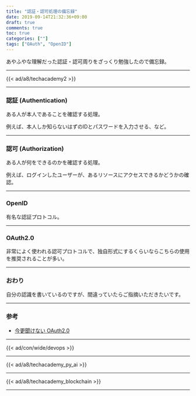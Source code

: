 ```yaml
---
title: "認証・認可処理の備忘録"
date: 2019-09-14T21:32:36+09:00
draft: true
comments: true
toc: true
categories: [""]
tags: ["OAuth", "OpenID"]
---
```


あやふやな理解だった認証・認可周りをざっくり勉強したので備忘録。

<!--more-->

---

{{< ad/a8/techacademy2 >}}

---

### 認証 (Authentication)

ある人が本人であることを確認する処理。

例えば、本人しか知らないはずのIDとパスワードを入力させる、など。

---

### 認可 (Authorization)

ある人が何をできるのかを確認する処理。

例えば、ログインしたユーザーが、あるリソースにアクセスできるかどうかの確認。

---

### OpenID

有名な認証プロトコル。

---

### OAuth2.0

非常によく使われる認可プロトコルで、独自形式にするくらいならこちらの使用を推奨されることが多い。

---

### おわり

自分の認識を書いているのですが、間違っていたらご指摘いただきたいです。

---

### 参考

- [今更聞けない OAuth2.0](https://www.slideshare.net/ph1ph2sa25/oauth20-46144252)

---

{{< ad/con/wide/devops >}}

---

{{< ad/a8/techacademy_py_ai >}}

---

{{< ad/a8/techacademy_blockchain >}}

---
